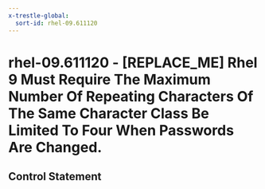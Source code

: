 ```yaml
---
x-trestle-global:
  sort-id: rhel-09.611120
---
```


# rhel-09.611120 - \[REPLACE_ME\] Rhel 9 Must Require The Maximum Number Of Repeating Characters Of The Same Character Class Be Limited To Four When Passwords Are Changed.

## Control Statement
